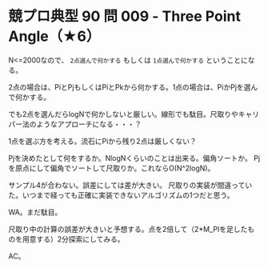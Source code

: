 # 競プロ典型 90 問 009 - Three Point Angle（★6）
N<=2000なので、 `2点選んで何かする` もしくは `1点選んで何かする` ということになる。

2点の場合は、PiとPjもしくはPiとPkから何かする。1点の場合は、PiかPjを選んで何かする。

でも2点を選んだらlogNで何かしないと厳しい。線形でも駄目。尺取りやキャリパー法のようなアプローチになる・・・？

1点を選ぶ方を考える。流石にPiから残り2点は厳しくない？

Pjを決めたとして何をするか。NlogNくらいのことは出来る。偏角ソートか。
Pjを原点にして偏角でソートして尺取りか。これならO(N^2logN)。

サンプル4が合わない。誤差にしては差が大きい。
尺取りの実装が間違っていた。いつまで経っても正確に実装できないアルゴリズムの1つだと思う。

WA。まだ駄目。

尺取り中の計算の誤差が大きいと予想する。点を2倍して（2*M_PIを足したものを用意する）2分探索にしてみる。

AC。
